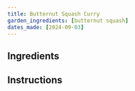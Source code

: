 ```yaml
---
title: Butternut Squash Curry
garden_ingredients: [butternut squash]
dates_made: [2024-09-03]
---
```


## Ingredients

## Instructions
